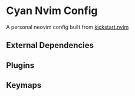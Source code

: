 # Cyan Nvim Config

A personal neovim config built from [kickstart.nvim](https://github.com/nvim-lua/kickstart.nvim)

## External Dependencies

## Plugins

## Keymaps
